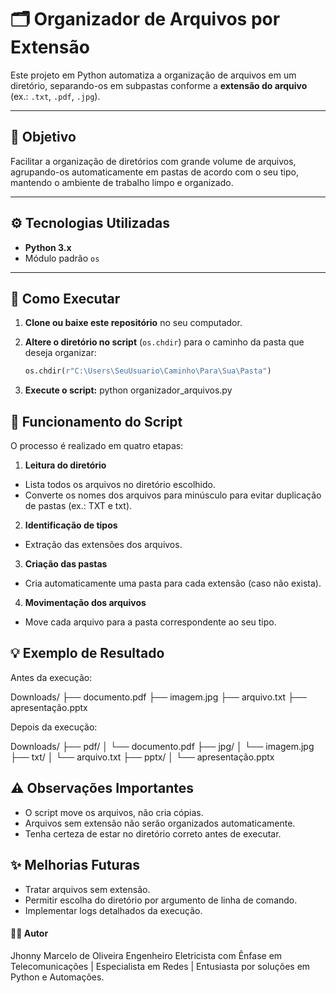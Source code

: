 # 🗂️ Organizador de Arquivos por Extensão

Este projeto em Python automatiza a organização de arquivos em um diretório, separando-os em subpastas conforme a **extensão do arquivo** (ex.: `.txt`, `.pdf`, `.jpg`).

---

## 🎯 Objetivo

Facilitar a organização de diretórios com grande volume de arquivos, agrupando-os automaticamente em pastas de acordo com o seu tipo, mantendo o ambiente de trabalho limpo e organizado.

---

## ⚙️ Tecnologias Utilizadas

- **Python 3.x**
- Módulo padrão `os`

---

## 🚀 Como Executar

1. **Clone ou baixe este repositório** no seu computador.

2. **Altere o diretório no script** (`os.chdir`) para o caminho da pasta que deseja organizar:

   ```python
   os.chdir(r"C:\Users\SeuUsuario\Caminho\Para\Sua\Pasta")

3. **Execute o script:** python organizador_arquivos.py


## 📂 Funcionamento do Script

O processo é realizado em quatro etapas:

1. **Leitura do diretório**

- Lista todos os arquivos no diretório escolhido.
- Converte os nomes dos arquivos para minúsculo para evitar duplicação de pastas (ex.: TXT e txt).

2. **Identificação de tipos**

- Extração das extensões dos arquivos.

3. **Criação das pastas**

- Cria automaticamente uma pasta para cada extensão (caso não exista).

4. **Movimentação dos arquivos**

- Move cada arquivo para a pasta correspondente ao seu tipo.


## 💡 Exemplo de Resultado

Antes da execução:

  Downloads/
  ├── documento.pdf
  ├── imagem.jpg
  ├── arquivo.txt
  ├── apresentação.pptx

Depois da execução:

  Downloads/
  ├── pdf/
  │   └── documento.pdf
  ├── jpg/
  │   └── imagem.jpg
  ├── txt/
  │   └── arquivo.txt
  ├── pptx/
  │   └── apresentação.pptx


## ⚠️ Observações Importantes

- O script move os arquivos, não cria cópias.
- Arquivos sem extensão não serão organizados automaticamente.
- Tenha certeza de estar no diretório correto antes de executar.


## ✨ Melhorias Futuras

- Tratar arquivos sem extensão.
- Permitir escolha do diretório por argumento de linha de comando.
- Implementar logs detalhados da execução.


#### 👨‍💻 Autor

Jhonny Marcelo de Oliveira
Engenheiro Eletricista com Ênfase em Telecomunicações | Especialista em Redes | Entusiasta por soluções em Python e Automações.


